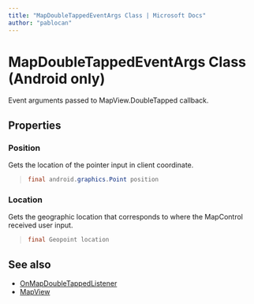 ```yaml
---
title: "MapDoubleTappedEventArgs Class | Microsoft Docs"
author: "pablocan"
---
```


# MapDoubleTappedEventArgs Class (Android only)

Event arguments passed to MapView.DoubleTapped callback.

## Properties

### Position

Gets the location of the pointer input in client coordinate.

>```java
> final android.graphics.Point position
>```

### Location

Gets the geographic location that corresponds to where the MapControl received user input.

>```java
> final Geopoint location
>```

## See also

* [OnMapDoubleTappedListener](OnMapDoubleTappedListener-interface.md)
* [MapView](../MapView-class.md)